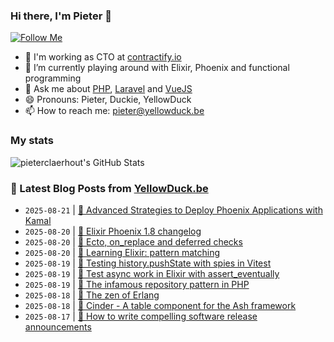 ### Hi there, I'm Pieter 👋  
[![Follow Me](https://img.shields.io/github/followers/pieterclaerhout?label=Follow&style=social)](https://github.com/pieterclaerhout)

- 🏢 I'm working as CTO at [contractify.io](https://contractify.io)
- 🌱 I’m currently playing around with Elixir, Phoenix and functional programming
- 💬 Ask me about [PHP](https://php.net), [Laravel](http://laravel.com) and [VueJS](https://vuejs.org)
- 😄 Pronouns: Pieter, Duckie, YellowDuck
- 📫 How to reach me: pieter@yellowduck.be

### My stats

![pieterclaerhout's GitHub Stats](https://github-readme-stats.vercel.app/api?username=pieterclaerhout&show_icons=true&count_private=true&line_height=40)

### 📩 Latest Blog Posts from [YellowDuck.be](https://www.yellowduck.be/)
<!-- BLOG-POST-LIST:START -->
- `2025-08-21` | [🔗 Advanced Strategies to Deploy Phoenix Applications with Kamal](https://www.yellowduck.be/posts/advanced-strategies-to-deploy-phoenix-applications-with-kamal)  
- `2025-08-20` | [🔗 Elixir Phoenix 1.8 changelog](https://www.yellowduck.be/posts/phoenix-changelog-md-at-v1-8-0-phoenixframework-phoenix)  
- `2025-08-20` | [🔗 Ecto, on_replace and deferred checks](https://www.yellowduck.be/posts/ecto-on-replace-and-deferred-checks)  
- `2025-08-20` | [🔗 Learning Elixir: pattern matching](https://www.yellowduck.be/posts/learning-elixir-pattern-matching)  
- `2025-08-19` | [🐥 Testing history.pushState with spies in Vitest](https://www.yellowduck.be/posts/testing-history-pushstate-with-spies-in-vitest)  
- `2025-08-19` | [🔗 Test async work in Elixir with assert_eventually](https://www.yellowduck.be/posts/test-async-work-in-elixir-with-assert-eventually)  
- `2025-08-19` | [🔗 The infamous repository pattern in PHP](https://www.yellowduck.be/posts/the-infamous-repository-pattern-in-php)  
- `2025-08-18` | [🔗 The zen of Erlang](https://www.yellowduck.be/posts/the-zen-of-erlang)  
- `2025-08-18` | [🔗 Cinder - A table component for the Ash framework](https://www.yellowduck.be/posts/cinder-cinder-v0-4-0)  
- `2025-08-17` | [🔗 How to write compelling software release announcements](https://www.yellowduck.be/posts/how-to-write-compelling-software-release-announcements)  

<!-- BLOG-POST-LIST:END -->
